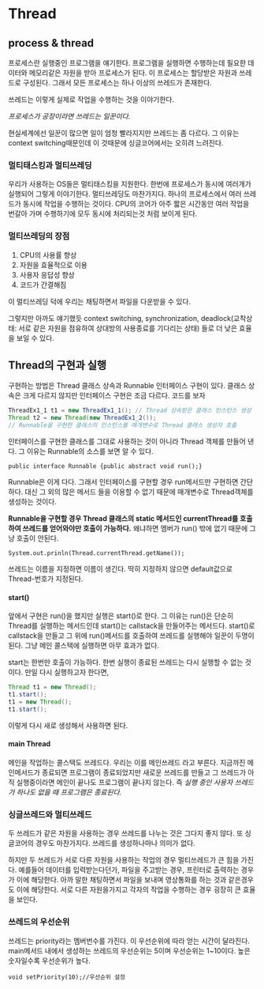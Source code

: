 # Thread

## process & thread

프로세스란 실행중인 프로그램을 얘기한다. 프로그램을 실행하면 수행하는데 필요한 데이터와 메모리같은 자원을 받아 프로세스가 된다. 이 프로세스는 할당받은 자원과 쓰레드로 구성된다. 그래서 모든 프로세스는 하나 이상의 쓰레드가 존재한다.

쓰레드는 이렇게 실제로 작업을 수행하는 것을 이야기한다. 

*프로세스가 공장이라면 쓰레드는 일꾼이다.* 

현실세계에선 일꾼이 많으면 일이 엄청 빨라지지만 쓰레드는 좀 다르다. 그 이유는 context switching때문인데 이 것때문에 싱글코어에서는 오히려 느려진다.

### 멀티태스킹과 멀티쓰레딩

우리가 사용하는 OS들은 멀티태스킹을 지원한다. 한번에 프로세스가 동시에 여러개가 실행되어 그렇게 이야기한다. 멀티쓰레딩도 마찬가지다. 하나의 프로세스에서 여러 쓰레드가 동시에 작업을 수행하는 것이다. CPU의 코어가 아주 짧은 시간동안 여러 작업을 번갈아 가며 수행하기에 모두 동시에 처리되는것 처럼 보이게 된다.

### 멀티쓰레딩의 장점

1. CPU의 사용률 향상
2. 자원을 효율적으로 이용
3. 사용자 응답성 향상
4. 코드가 간결해짐

이 멀티쓰레딩 덕에 우리는 채팅하면서 파일을 다운받을 수 있다.

그렇지만 아까도 얘기했듯 context switching, synchronization, deadlock(교착상태: 서로 같은 자원을 점유하여 상대방의 사용종료를 기다리는 상태) 들로 더 낮은 효율을 보일 수 있다.

## Thread의 구현과 실행

구현하는 방법은 Thread 클래스 상속과 Runnable 인터페이스 구현이 있다. 클래스 상속은 크게 다르지 않지만 인터페이스 구현은 조금 다르다. 코드를 보자

```java
ThreadEx1_1 t1 = new ThreadEx1_1(); // Thread 상속받은 클래스 인스턴스 생성
Thread t2 = new Thread(new ThreadEx1_2()); 
// Runnable을 구현한 클래스의 인스턴스를 매개변수로 Thread 클래스 생성자 호출
```

인터페이스를 구현한 클래스를 그대로 사용하는 것이 아니라 Thread 객체를 만들어 낸다. 그 이유는 Runnable의 소스를 보면 알 수 있다.

`public interface Runnable {public abstract void run();}`

Runnable은 이게 다다. 그래서 인터페이스를 구현할 경우 run메서드만 구현하면 간단하다. 대신 그 외의 많은 메서드 들을 이용할 수 없기 때문에 매개변수로 Thread객체를 생성하는 것이다.

**Runnable을 구현할 경우 Thread 클래스의 static 메서드인 currentThread를 호출하여 쓰레드를 얻어와야만 호출이 가능하다.** 왜냐하면 멤버가 run() 밖에 없기 때문에 그냥 호출이 안된다.

`System.out.prinln(Thread.currentThread.getName());`

쓰레드는 이름을 지정하면 이름이 생긴다. 딱히 지정하지 않으면 default값으로 Thread-번호가 지정된다.

#### start()

앞에서 구현은 run()을 했지만 실행은 start()로 한다. 그 이유는 run()은 단순히 Thread를 실행하는 메서드인데 start()는 callstack을 만들어주는 메서드다. start()로 callstack을 만들고 그 위에 run()메서드를 호출하여 쓰레드를 실행해야 일꾼이 두명이 된다. 그냥 메인 콜스택에 실행하면 아무 효과가 없다.

start는 한번만 호출이 가능하다. 한번 실행이 종료된 쓰레드는 다시 실행할 수 없는 것이다. 만일 다시 실행하고자 한다면,

```java
Thread t1 = new Thread();
t1.start();
t1 = new Thread();
t1.start();
```

이렇게 다시 새로 생성해서 사용하면 된다. 

#### main Thread

메인을 작업하는 콜스택도 쓰레드다. 우리는 이를 메인쓰레드 라고 부른다. 지금까진 메인메서드가 종료되면 프로그램이 종료되었지만 새로운 쓰레드를 만들고 그 쓰레드가 아직 실행중이라면 메인이 끝나도 프로그램이 끝나지 않는다. 즉 *실행 중인 사용자 쓰레드가 하나도 없을 때 프로그램은 종료된다.*

### 싱글쓰레드와 멀티쓰레드

두 쓰레드가 같은 자원을 사용하는 경우 쓰레드를 나누는 것은 그다지 좋지 않다. 또 싱글코어의 경우도 마찬가지다. 쓰레드를 생성하나마나 의미가 없다. 

하지만 두 쓰레드가 서로 다른 자원을 사용하는 작업의 경우 멀티쓰레드가 큰 힘을 가진다. 예를들어 데이터를 입력받는다던가, 파일을 주고받는 경우, 프린터로 출력하는 경우가 이에 해당한다. 아까 말한 채팅하면서 파일을 보내며 영상통화를 하는 것과 같은경우도 이에 해당한다. 서로 다른 자원을가지고 각자의 작업을 수행하는 경우 굉장히 큰 효율을 보인다. 

### 쓰레드의 우선순위

쓰레드는 priority라는 멤버번수를 가진다. 이 우선순위에 따라 얻는 시간이 달라진다. main메서드 내에서 생성하는 쓰레드의 우선순위는 5이며 우선순위는 1~10이다. 높은 숫자일수록 우선순위가 높다.

`void setPriority(10);//우선순위 설정`



